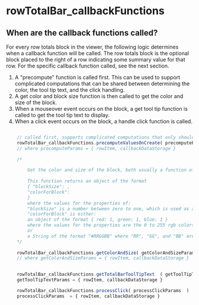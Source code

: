 
# rowTotalBar_callbackFunctions

## When are the callback functions called?
For every row totals block in the viewer, the following logic determines when a callback function will be called. The row totals block is the optional block placed to the right of a row indicating some summary value for that row. For the specific callback function called, see the next section.

1. A "precompute" function is called first.  This can be used to support complicated computations that can be shared between determining the color, the tool tip text, and the click handling.
2. A get color and block size function is then called to get the color and size of the block.
3. When a mouseover event occurs on the block, a get tool tip function is called to get the tool tip text to display.
4. When a click event occurs on the block, a handle click function is called.

```javascript

	// called first, supports complicated computations that only should be run once .
	rowTotalBar_callbackFunctions.precomputeValuesOnCreate( precomputeParams )
	// where precomputeParams = { rowItem, callbackDataStorage }
	
	/*

		Get the color and size of the block, both usually a function of the summary value to be displayed
		
		This function returns an object of the format
		{ "blockSize": ,
		"colorForBlock":
		}
		where the values for the properties of:
		"blockSize" is a number between zero to one, which is used as a scaling of the width of the block
		"colorForBlock" is either:
		an object of the format { red: 1, green: 1, blue: 1 }
		where the values for the properties are the 0 to 255 rgb colors for this block
		or
		a String of the format "#RRGGBB" where "RR", "GG", and "BB" are hex colors "00" to "FF"
	*/
	
	rowTotalBar_callbackFunctions.getColorAndSize( getColorAndSizeParams )
	// where getColorAndSizeParams = { rowItem, callbackDataStorage }

	
	rowTotalBar_callbackFunctions.getTotalBarToolTipText  ( getToolTipTextParams )
	getToolTipTextParams = { rowItem, callbackDataStorage }

	rowTotalBar_callbackFunctions.processClick( processClickParams  )
	processClickParams  = { rowItem, callbackDataStorage }
```
